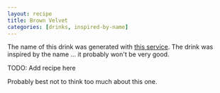 ```yaml
---
layout: recipe
title: Brown Velvet
categories: [drinks, inspired-by-name]
---
```

The name of this drink was generated with [this service](https://thingnames.com/drink-names). The drink was inspired by the name ... it probably won't be very good.

TODO: Add recipe here

Probably best not to think too much about this one.
